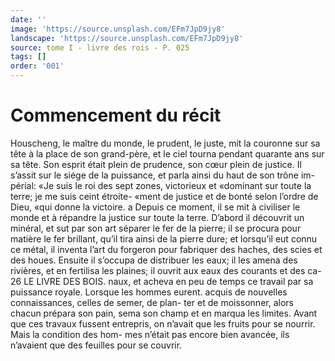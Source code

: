 ```yaml
---
date: ''
image: 'https://source.unsplash.com/EFm7JpD9jy8'
landscape: 'https://source.unsplash.com/EFm7JpD9jy8'
source: tome I - livre des rois - P. 025
tags: []
order: '001'
---
```


# Commencement du récit

Houscheng, le maître du monde, le prudent, le juste, mit la couronne sur sa tête à la place de son grand-père, et le ciel tourna pendant quarante ans sur sa tête. Son esprit était plein de prudence, son cœur plein de justice. Il s’assit sur le siége de la puissance, et parla ainsi du haut de son trône im- périal: «Je suis le roi des sept zones, victorieux et «dominant sur toute la terre; je me suis ceint étroite- «ment de justice et de bonté selon l’ordre de Dieu,
«qui donne la victoire. a Depuis ce moment, il se mit à civiliser le monde et à répandre la justice sur toute
la terre. D’abord il découvrit un minéral, et sut par
son art séparer le fer de la pierre; il se procura pour matière le fer brillant, qu’il tira ainsi de la pierre dure; et lorsqu’il eut connu ce métal, il inventa
l’art du forgeron pour fabriquer des haches, des scies et des houes. Ensuite il s’occupa de distribuer
les eaux; il les amena des rivières, et en fertilisa les plaines; il ouvrit aux eaux des courants et des ca-
26 LE LIVRE DES BOIS.
naux, et acheva en peu de temps ce travail par sa puissance royale. Lorsque les hommes eurent. acquis de nouvelles connaissances, celles de semer, de plan- ter et de moissonner, alors chacun prépara son pain, sema son champ et en marqua les limites. Avant que ces travaux fussent entrepris, on n’avait que les fruits pour se nourrir. Mais la condition des hom- mes n’était pas encore bien avancée, ils n’avaient
que des feuilles pour se couvrir.
